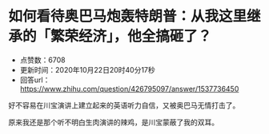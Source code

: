 # 如何看待奥巴马炮轰特朗普：从我这里继承的「繁荣经济」，他全搞砸了？
- 点赞数：6708
- 更新时间：2020年10月22日20时40分17秒
- 回答url：https://www.zhihu.com/question/426795097/answer/1537736450
<body>
 <p data-pid="wxCIol1A">好不容易在川宝演讲上建立起来的英语听力自信，又被奥巴马无情打击了。</p>
 <p data-pid="s6T_P4No">原来我还是那个听不明白生肉演讲的辣鸡，是川宝蒙蔽了我的双耳。</p>
</body>